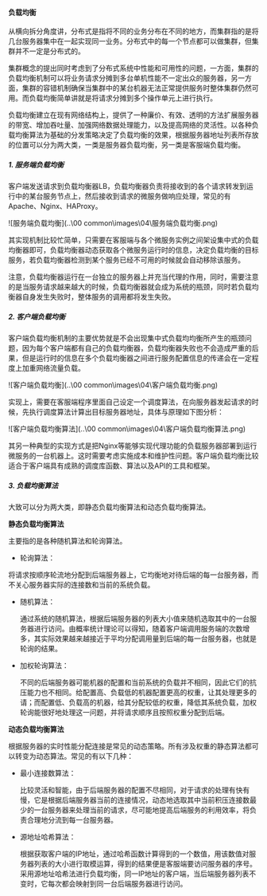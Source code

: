 #### 负载均衡

从横向拆分角度讲，分布式是指将不同的业务分布在不同的地方，而集群指的是将几台服务器集中在一起实现同一业务。分布式中的每一个节点都可以做集群，但集群并不一定是分布式的。

集群概念的提出同时考虑到了分布式系统中性能和可用性的问题，一方面，集群的负载均衡机制可以将业务请求分摊到多台单机性能不一定出众的服务器，另一方面，集群的容错机制确保当集群中的某台机器无法正常提供服务时整体集群仍然可用。而负载均衡简单讲就是将请求分摊到多个操作单元上进行执行。

负载均衡建立在现有网络结构上，提供了一种廉价、有效、透明的方法扩展服务器的带宽、增加吞吐量、加强网络数据处理能力，以及提高网络的灵活性。以各种负载均衡算法为基础的分发策略决定了负载均衡的效果，根据服务器地址列表所存放的位置可以分为两大类，一类是服务器负载均衡，另一类是客服端负载均衡。

##### 1. 服务端负载均衡

客户端发送请求到负载均衡器LB，负载均衡器负责将接收到的各个请求转发到运行中的某台服务节点上，然后接收到请求的微服务做响应处理，常见的有Apache、Nginx、HAProxy。

![服务端负载均衡](..\00 common\images\04\服务端负载均衡.png)

其实现机制比较忙简单，只需要在客服端与各个微服务实例之间架设集中式的负载均衡器即可，负载均衡器动态获取各个微服务运行时的信息，决定负载均衡的目标服务，若负载均衡器检测到某个服务已经不可用的时候就会自动移除该服务。

注意，负载均衡器运行在一台独立的服务器上并充当代理的作用，同时，需要注意的是当服务请求越来越大的时候，负载均衡器就会成为系统的瓶颈，同时若负载均衡器自身发生失败时，整体服务的调用都将发生失败。

##### 2. 客户端负载均衡

客户端负载均衡机制的主要优势就是不会出现集中式负载均均衡所产生的瓶颈问题，因为每个客户端都有自己的负载均衡器，负载均衡器失败也不会造成严重的后果，但是运行时的信息在多个负载均衡器之间进行服务配置信息的传递会在一定程度上加重网络流量负载。  

![客户端负载均衡](..\00 common\images\04\客户端负载均衡.png)

实现上，需要在客服端程序里面自己设定一个调度算法，在向服务器发起请求的时候，先执行调度算法计算出目标服务器地址，具体与原理如下图分析：

![客户端负载均衡算法](..\00 common\images\04\客户端负载均衡算法.png)

其另一种典型的实现方式是把Nginx等能够实现代理功能的负载服务器部署到运行微服务的一台机器上。这时需要考虑实施成本和维护性问题。客户端负载均衡比较适合于客户端具有成熟的调度库函数、算法以及API的工具和框架。

##### 3. 负载均衡算法

大致可以分为两大类，即静态负载均衡算法和动态负载均衡算法。

**静态负载均衡算法**

主要指的是各种随机算法和轮询算法。

- 轮询算法：

将请求按顺序轮流地分配到后端服务器上，它均衡地对待后端的每一台服务器，而不关心服务器实际的连接数和当前的系统负载。

- 随机算法：

  通过系统的随机算法，根据后端服务器的列表大小值来随机选取其中的一台服务器进行访问。由概率统计理论可以得知，随着客户端调用服务端的次数增多，其实际效果越来越接近于平均分配调用量到后端的每一台服务器，也就是轮询的结果。

- 加权轮询算法：

  不同的后端服务器可能机器的配置和当前系统的负载并不相同，因此它们的抗压能力也不相同。给配置高、负载低的机器配置更高的权重，让其处理更多的请；而配置低、负载高的机器，给其分配较低的权重，降低其系统负载，加权轮询能很好地处理这一问题，并将请求顺序且按照权重分配到后端。

**动态负载均衡算法**

根据服务器的实时性能分配连接是常见的动态策略。所有涉及权重的静态算法都可以转变为动态算法。常见的有以下几种：

- 最小连接数算法：

  比较灵活和智能，由于后端服务器的配置不尽相同，对于请求的处理有快有慢，它是根据后端服务器当前的连接情况，动态地选取其中当前积压连接数最少的一台服务器来处理当前的请求，尽可能地提高后端服务的利用效率，将负责合理地分流到每一台服务器。

- 源地址哈希算法：

  根据获取客户端的IP地址，通过哈希函数计算得到的一个数值，用该数值对服务器列表的大小进行取模运算，得到的结果便是客服端要访问服务器的序号。采用源地址哈希法进行负载均衡，同一IP地址的客户端，当后端服务器列表不变时，它每次都会映射到同一台后端服务器进行访问。